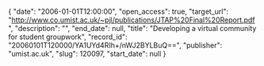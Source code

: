 {
  "date": "2006-01-01T12:00:00", 
  "open_access": true, 
  "target_url": "http://www.co.umist.ac.uk/~pjl/publications/JTAP%20Final%20Report.pdf", 
  "description": "", 
  "end_date": null, 
  "title": "Developing a virtual community for student groupwork", 
  "record_id": "20060101T120000/YA1UYd4RIh+/nWJ2BYLBuQ==", 
  "publisher": "umist.ac.uk", 
  "slug": 120097, 
  "start_date": null
}

